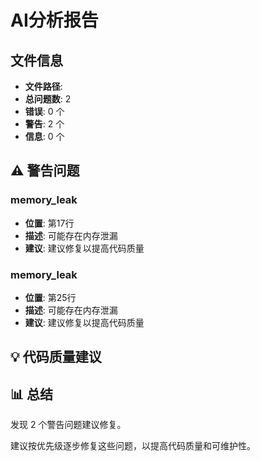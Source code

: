 # AI分析报告

## 文件信息

- **文件路径**: 
- **总问题数**: 2
- **错误**: 0 个
- **警告**: 2 个
- **信息**: 0 个

## ⚠️ 警告问题

### memory_leak
- **位置**: 第17行
- **描述**: 可能存在内存泄漏
- **建议**: 建议修复以提高代码质量

### memory_leak
- **位置**: 第25行
- **描述**: 可能存在内存泄漏
- **建议**: 建议修复以提高代码质量

## 💡 代码质量建议


## 📊 总结

发现 2 个警告问题建议修复。

建议按优先级逐步修复这些问题，以提高代码质量和可维护性。
